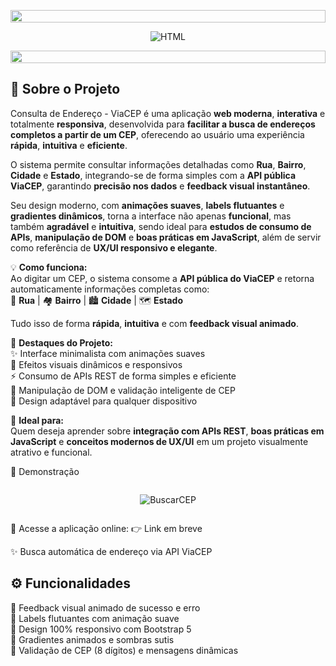 <p align="center">
  <img src="https://i.imgur.com/dBaSKWF.gif" height="20" width="100%">
</p>

<div align="center" style="display: flex; flex-wrap: wrap; justify-content: center;">
    <img src="https://gist.githubusercontent.com/EliasArauj/7fe8f63bd5df9ede9e0898d5479edc32/raw/6df97bbf3a72f7f19a2afcc9dc77824e4f9cc529/ViaCep_01.svg" title="HTML" width="">
</div>

<p align="center">
  <img src="https://i.imgur.com/dBaSKWF.gif" height="20" width="100%">
</p>

<h2 align="left">🧭 Sobre o Projeto</h2>



Consulta de Endereço - ViaCEP é uma aplicação **web moderna**, **interativa** e totalmente **responsiva**, desenvolvida para **facilitar a busca de endereços completos a partir de um CEP**, oferecendo ao usuário uma experiência **rápida**, **intuitiva** e **eficiente**.  

O sistema permite consultar informações detalhadas como **Rua**, **Bairro**, **Cidade** e **Estado**, integrando-se de forma simples com a **API pública ViaCEP**, garantindo **precisão nos dados** e **feedback visual instantâneo**.  

Seu design moderno, com **animações suaves**, **labels flutuantes** e **gradientes dinâmicos**, torna a interface não apenas **funcional**, mas também **agradável** e **intuitiva**, sendo ideal para **estudos de consumo de APIs**, **manipulação de DOM** e **boas práticas em JavaScript**, além de servir como referência de **UX/UI responsivo e elegante**.


💡 **Como funciona:**  
Ao digitar um CEP, o sistema consome a **API pública do ViaCEP** e retorna automaticamente informações completas como:  
📍 **Rua** | 🏘️ **Bairro** | 🏙️ **Cidade** | 🗺️ **Estado**  

Tudo isso de forma **rápida**, **intuitiva** e com **feedback visual animado**.

🎨 **Destaques do Projeto:**  
✨ Interface minimalista com animações suaves  
💎 Efeitos visuais dinâmicos e responsivos  
⚡ Consumo de APIs REST de forma simples e eficiente  
🧠 Manipulação de DOM e validação inteligente de CEP  
📱 Design adaptável para qualquer dispositivo  

🚀 **Ideal para:**  
Quem deseja aprender sobre **integração com APIs REST**, **boas práticas em JavaScript** e **conceitos modernos de UX/UI** em um projeto visualmente atrativo e funcional.




💫 Demonstração
<div align="center" style="display: flex; flex-wrap: wrap; justify-content: center;">
  
![BuscarCEP](https://github.com/user-attachments/assets/89098eff-1245-46f1-8796-a90f0f2d2b20)
</div>

🔗 Acesse a aplicação online:
👉 Link em breve

✨ Busca automática de endereço via API ViaCEP

## ⚙️ Funcionalidades

🚀 Feedback visual animado de sucesso e erro<br>
💎 Labels flutuantes com animação suave<br>
📱 Design 100% responsivo com Bootstrap 5<br>
🎨 Gradientes animados e sombras sutis<br>
🧠 Validação de CEP (8 dígitos) e mensagens dinâmicas<br>

